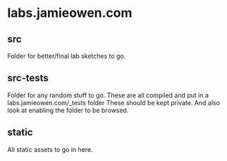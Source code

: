 
# labs.jamieowen.com

## src
Folder for better/final lab sketches to go.

## src-tests
Folder for any random stuff to go. These are all compiled and put in a labs.jamieowen.com/_tests folder
These should be kept private.  And also look at enabling the folder to be browsed.

## static
All static assets to go in here.
